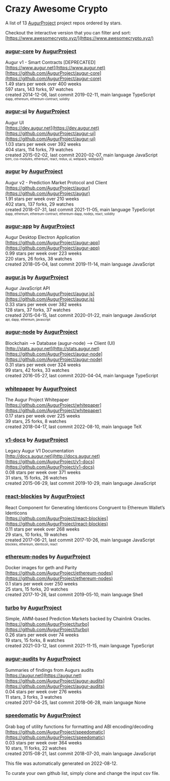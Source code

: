 # Crazy Awesome Crypto
A list of 13 [AugurProject](https://github.com/AugurProject) project repos ordered by stars.  

Checkout the interactive version that you can filter and sort: 
[https://www.awesomecrypto.xyz/](https://www.awesomecrypto.xyz/)  


### [augur-core](https://github.com/AugurProject/augur-core) by [AugurProject](https://github.com/AugurProject)  
Augur v1 - Smart Contracts [DEPRECATED]  
[https://www.augur.net](https://www.augur.net)  
[https://github.com/AugurProject/augur-core](https://github.com/AugurProject/augur-core)  
1.49 stars per week over 400 weeks  
597 stars, 143 forks, 97 watches  
created 2014-12-06, last commit 2019-02-11, main language TypeScript  
<sub><sup>dapp, ethereum, ethereum-contract, solidity</sup></sub>


### [augur-ui](https://github.com/AugurProject/augur-ui) by [AugurProject](https://github.com/AugurProject)  
Augur UI  
[https://dev.augur.net](https://dev.augur.net)  
[https://github.com/AugurProject/augur-ui](https://github.com/AugurProject/augur-ui)  
1.03 stars per week over 392 weeks  
404 stars, 114 forks, 79 watches  
created 2015-02-02, last commit 2020-02-07, main language JavaScript  
<sub><sup>bem, css-modules, ethereum, react, redux, ui, webpack, webpack3</sup></sub>


### [augur](https://github.com/AugurProject/augur) by [AugurProject](https://github.com/AugurProject)  
Augur v2 - Prediction Market Protocol and Client  
[https://github.com/AugurProject/augur](https://github.com/AugurProject/augur)  
1.91 stars per week over 210 weeks  
402 stars, 137 forks, 29 watches  
created 2018-07-31, last commit 2021-11-05, main language TypeScript  
<sub><sup>dapp, ethereum, ethereum-contract, ethereum-dapp, nodejs, react, solidity</sup></sub>


### [augur-app](https://github.com/AugurProject/augur-app) by [AugurProject](https://github.com/AugurProject)  
Augur Desktop Electron Application  
[https://github.com/AugurProject/augur-app](https://github.com/AugurProject/augur-app)  
0.99 stars per week over 223 weeks  
220 stars, 26 forks, 38 watches  
created 2018-05-04, last commit 2019-11-14, main language JavaScript  


### [augur.js](https://github.com/AugurProject/augur.js) by [AugurProject](https://github.com/AugurProject)  
Augur JavaScript API  
[https://github.com/AugurProject/augur.js](https://github.com/AugurProject/augur.js)  
0.33 stars per week over 382 weeks  
128 stars, 37 forks, 37 watches  
created 2015-04-15, last commit 2020-01-22, main language JavaScript  
<sub><sup>api, dapp, ethereum, javascript</sup></sub>


### [augur-node](https://github.com/AugurProject/augur-node) by [AugurProject](https://github.com/AugurProject)  
Blockchain --> Database (augur-node) --> Client (UI)  
[http://stats.augur.net](http://stats.augur.net)  
[https://github.com/AugurProject/augur-node](https://github.com/AugurProject/augur-node)  
0.31 stars per week over 324 weeks  
99 stars, 42 forks, 33 watches  
created 2016-05-27, last commit 2020-04-04, main language TypeScript  


### [whitepaper](https://github.com/AugurProject/whitepaper) by [AugurProject](https://github.com/AugurProject)  
The Augur Project Whitepaper  
[https://github.com/AugurProject/whitepaper](https://github.com/AugurProject/whitepaper)  
0.17 stars per week over 225 weeks  
39 stars, 25 forks, 8 watches  
created 2018-04-17, last commit 2022-08-10, main language TeX  


### [v1-docs](https://github.com/AugurProject/v1-docs) by [AugurProject](https://github.com/AugurProject)  
Legacy Augur V1 Documentation  
[http://docs.augur.net](http://docs.augur.net)  
[https://github.com/AugurProject/v1-docs](https://github.com/AugurProject/v1-docs)  
0.08 stars per week over 371 weeks  
31 stars, 15 forks, 26 watches  
created 2015-06-29, last commit 2019-10-29, main language JavaScript  


### [react-blockies](https://github.com/AugurProject/react-blockies) by [AugurProject](https://github.com/AugurProject)  
React Component for Generating Identicons Congruent to Ethereum Wallet’s Identicons  
[https://github.com/AugurProject/react-blockies](https://github.com/AugurProject/react-blockies)  
0.11 stars per week over 268 weeks  
29 stars, 10 forks, 19 watches  
created 2017-06-21, last commit 2017-10-26, main language JavaScript  
<sub><sup>blockies, ethereum, identicon, react</sup></sub>


### [ethereum-nodes](https://github.com/AugurProject/ethereum-nodes) by [AugurProject](https://github.com/AugurProject)  
Docker images for geth and Parity  
[https://github.com/AugurProject/ethereum-nodes](https://github.com/AugurProject/ethereum-nodes)  
0.1 stars per week over 250 weeks  
25 stars, 15 forks, 20 watches  
created 2017-10-26, last commit 2019-05-10, main language Shell  


### [turbo](https://github.com/AugurProject/turbo) by [AugurProject](https://github.com/AugurProject)  
Simple, AMM-based Prediction Markets backed by Chainlink Oracles.  
[https://github.com/AugurProject/turbo](https://github.com/AugurProject/turbo)  
0.26 stars per week over 74 weeks  
19 stars, 15 forks, 8 watches  
created 2021-03-12, last commit 2021-11-15, main language TypeScript  


### [augur-audits](https://github.com/AugurProject/augur-audits) by [AugurProject](https://github.com/AugurProject)  
Summaries of findings from Augurs audits  
[https://augur.net](https://augur.net)  
[https://github.com/AugurProject/augur-audits](https://github.com/AugurProject/augur-audits)  
0.04 stars per week over 276 weeks  
11 stars, 3 forks, 3 watches  
created 2017-04-25, last commit 2018-06-28, main language None  


### [speedomatic](https://github.com/AugurProject/speedomatic) by [AugurProject](https://github.com/AugurProject)  
Grab bag of utility functions for formatting and ABI encoding/decoding  
[https://github.com/AugurProject/speedomatic](https://github.com/AugurProject/speedomatic)  
0.03 stars per week over 364 weeks  
10 stars, 11 forks, 22 watches  
created 2015-08-21, last commit 2018-07-20, main language JavaScript  


This file was automatically generated on 2022-08-12.  

To curate your own github list, simply clone and change the input csv file.  
